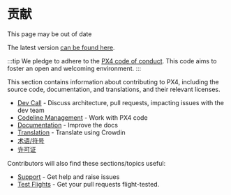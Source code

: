 # 贡献

<div v-if="$themeConfig.px4_version != 'master'">
  <div class="custom-block danger"><p class="custom-block-title">This page may be out of date</p> <p>The latest version <a href="https://docs.px4.io/master/en/contribute/">can be found here</a>.</p>
  </div>
</div>

:::tip
We pledge to adhere to the [PX4 code of conduct](https://github.com/PX4/PX4-Autopilot/blob/main/CODE_OF_CONDUCT.md). This code aims to foster an open and welcoming environment.
:::

This section contains information about contributing to PX4, including the source code, documentation, and translations, and their relevant licenses.
* [Dev Call](../contribute/dev_call.md) - Discuss architecture, pull requests, impacting issues with the dev team
* [Codeline Management](../contribute/code.md) - Work with PX4 code
* [Documentation](../contribute/docs.md) - Improve the docs
* [Translation](../contribute/translation.md) - Translate using Crowdin
* [术语/符号](../contribute/notation.md)
* [许可证](../contribute/licenses.md)

Contributors will also find these sections/topics useful:
* [Support](../contribute/support.md) - Get help and raise issues
* [Test Flights](../test_and_ci/test_flights.md) - Get your pull requests flight-tested.
